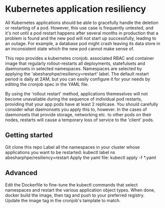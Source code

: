 # Kubernetes application resiliency
All Kubernetes applications should be able to gracefully handle the deletion or restarting of a pod. However, this use case is frequently untested, and it's not until a pod restart happens after several months in production that a problem is found and the new pod will not start up successfully, leading to an outage. For example, a database pod might crash leaving its data store in an inconsistent state which the new pod cannot make sense of.

This repo provides a kubernetes cronjob. associated RBAC and container image that regularly rollout-restarts all deployments, statefulsets and daemonsets in selected namespaces. Namespaces are selected by applying the 'abesharphpe/resiliency=restart' label. The default restart period is daily at 2AM, but you can easily configure it for your needs by editing the cronjob spec in the YAML file.

By using the 'rollout restart' method, applications themeselves will not become unavailable during the sequence of individual pod restarts, providing that your app pods have at least 2 replicase. You should carefully consider what daemonsets you apply this to, however. In the cases of daemonsets that provide storage, networking etc. to other pods on their nodes, restarts will cause a temporary loss of service to the 'client' pods.

## Getting started
Git clone this repo
Label all the namespaces in your cluster whose applications you want to be restarted: kubectl label ns <namespace name> abesharphpe/resiliency=restart
Apply the yaml file: kubectl apply -f *.yaml

## Advanced
Edit the Dockerfile to fine-tune the kubectl commands that select namespaces and restart the various application object types.
When done, docker build the image, then tag and push to your preferred registry. Update the image tag in the cronjob's tamplate to match.

